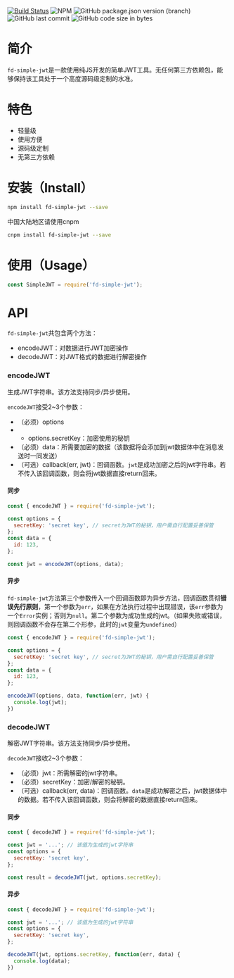 [![Build Status](https://travis-ci.org/brick9527/simple-jwt.svg?branch=master)](https://travis-ci.org/brick9527/simple-jwt)
![NPM](https://img.shields.io/npm/l/simple-jwt)
![GitHub package.json version (branch)](https://img.shields.io/github/package-json/v/brick9527/simple-jwt/master)
![GitHub last commit](https://img.shields.io/github/last-commit/brick9527/simple-jwt)
![GitHub code size in bytes](https://img.shields.io/github/languages/code-size/brick9527/simple-jwt)

# 简介

`fd-simple-jwt`是一款使用纯JS开发的简单JWT工具。无任何第三方依赖包，能够保持该工具处于一个高度源码级定制的水准。

# 特色

- 轻量级
- 使用方便
- 源码级定制
- 无第三方依赖

# 安装（Install）

```bash
npm install fd-simple-jwt --save
```

中国大陆地区请使用cnpm

```bash
cnpm install fd-simple-jwt --save
```

# 使用（Usage）

```js
const SimpleJWT = require('fd-simple-jwt');
```

# API

`fd-simple-jwt`共包含两个方法：

- encodeJWT：对数据进行JWT加密操作
- decodeJWT：对JWT格式的数据进行解密操作

### encodeJWT

生成JWT字符串。该方法支持同步/异步使用。

`encodeJWT`接受2~3个参数：
- （必须）options
- - options.secretKey：加密使用的秘钥
- （必须）data：所需要加密的数据（该数据将会添加到jwt数据体中在消息发送时一同发送）
- （可选）callback(err, jwt)：回调函数。`jwt`是成功加密之后的jwt字符串。若不传入该回调函数，则会将jwt数据直接return回来。

#### 同步

```js
const { encodeJWT } = require('fd-simple-jwt');

const options = {
  secretKey: 'secret key', // secret为JWT的秘钥，用户需自行配置妥善保管
};
const data = {
  id: 123,
};

const jwt = encodeJWT(options, data);
```

#### 异步

`fd-simple-jwt`方法第三个参数传入一个回调函数即为异步方法，回调函数贯彻**错误先行原则**，第一个参数为`err`，如果在方法执行过程中出现错误，该`err`参数为一个`Error`实例；否则为`null`。第二个参数为成功生成的jwt。（如果失败或错误，则回调函数不会存在第二个形参，此时的`jwt`变量为`undefined`）

```js
const { encodeJWT } = require('fd-simple-jwt');

const options = {
  secretKey: 'secret key', // secret为JWT的秘钥，用户需自行配置妥善保管
};
const data = {
  id: 123,
};

encodeJWT(options, data, function(err, jwt) {
  console.log(jwt);
})
```

### decodeJWT

解密JWT字符串。该方法支持同步/异步使用。

`decodeJWT`接收2~3个参数：
- （必须）jwt：所需解密的jwt字符串。
- （必须）secretKey：加密/解密的秘钥。
- （可选）callback(err, data)：回调函数。`data`是成功解密之后，jwt数据体中的数据。若不传入该回调函数，则会将解密的数据直接return回来。

#### 同步

```js
const { decodeJWT } = require('fd-simple-jwt');

const jwt = '...'; // 该值为生成的jwt字符串
const options = {
  secretKey: 'secret key',
};

const result = decodeJWT(jwt, options.secretKey);
```

#### 异步

```js
const { decodeJWT } = require('fd-simple-jwt');

const jwt = '...'; // 该值为生成的jwt字符串
const options = {
  secretKey: 'secret key',
};

decodeJWT(jwt, options.secretKey, function(err, data) {
  console.log(data);
})
```
